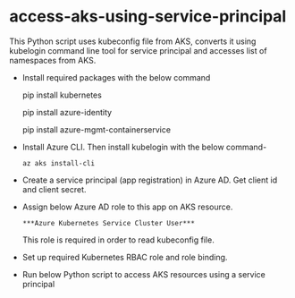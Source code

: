 # access-aks-using-service-principal
This Python script uses kubeconfig file from AKS, converts it using kubelogin command line tool for service principal and accesses list of namespaces from AKS.


- Install required packages with the below command

    pip install kubernetes
    
    pip install azure-identity
    
    pip install azure-mgmt-containerservice

- Install Azure CLI. Then install kubelogin with the below command-

      az aks install-cli

- Create a service principal (app registration) in Azure AD. Get client id and client secret.

- Assign below Azure AD role to this app on AKS resource. 

      ***Azure Kubernetes Service Cluster User***
  This role is required in order to read kubeconfig file.

- Set up required Kubernetes RBAC role and role binding.

- Run below Python script to access AKS resources using a service principal
